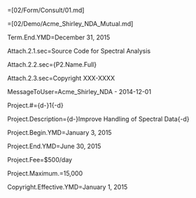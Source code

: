 =[02/Form/Consult/01.md]

=[02/Demo/Acme_Shirley_NDA_Mutual.md]

Term.End.YMD=December 31, 2015

Attach.2.1.sec=Source Code for Spectral Analysis

Attach.2.2.sec={P2.Name.Full}

Attach.2.3.sec=Copyright XXX-XXXX

MessageToUser=Acme_Shirley_NDA - 2014-12-01

Project.#={d-}1{-d}

Project.Description={d-}Improve Handling of Spectral Data{-d}

Project.Begin.YMD=January 3, 2015

Project.End.YMD=June 30, 2015

Project.Fee=$500/day

Project.Maximum.$=$15,000

Copyright.Effective.YMD=January 1, 2015